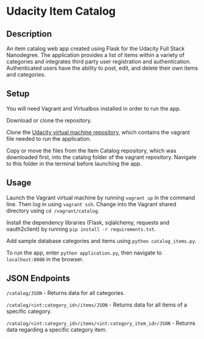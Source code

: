 Udacity Item Catalog
====================

## Description

An item catalog web app created using Flask for the Udacity Full Stack Nanodegree. The application provides a list of items within a variety of categories and integrates third party user registration and authentication. Authenticated users have the ability to post, edit, and delete their own items and categories.


## Setup

You will need Vagrant and Virtualbox installed in order to run the app.

Download or clone the repository.

Clone the [Udacity virtual machine repository](https://github.com/udacity/fullstack-nanodegree-vm/tree/master/vagrant), which contains the vagrant file needed to run the application.

Copy or move the files from the Item Catalog repository, which was downloaded first, into the catalog folder of the vagrant repository. Navigate to this folder in the terminal before launching the app.

## Usage

Launch the Vagrant virtual machine by running `vagrant up` in the command line. Then log in using `vagrant ssh`. Change into the Vagrant shared directory using `cd /vagrant/catalog`.

Install the dependency libraries (Flask, sqlalchemy, requests and oauth2client) by running `pip install -r requirements.txt`.


Add sample database categories and items using `python catalog_items.py`.

To run the app, enter `python application.py`, then navigate to `localhost:8000` in the browser.

## JSON Endpoints

`/catalog/JSON` - Returns data for all categories.

`/catalog/<int:category_id>/items/JSON` - Returns data for all items of a specific category.

`/catalog/<int:category_id>/items/<int:category_item_id>/JSON` - Returns data regarding a specific category item.
